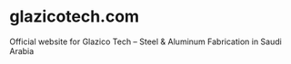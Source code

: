# glazicotech.com
Official website for Glazico Tech – Steel &amp; Aluminum Fabrication in Saudi Arabia
